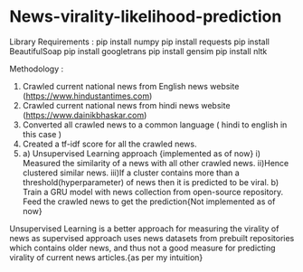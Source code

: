 # News-virality-likelihood-prediction

Library Requirements :
  pip install numpy
  pip install requests
  pip install BeautifulSoap
  pip install googletrans
  pip install gensim
  pip install nltk
  
Methodology :
1. Crawled current national news from English news website (https://www.hindustantimes.com)
2. Crawled current national news from hindi news website (https://www.dainikbhaskar.com)
3. Converted all crawled news to a common language ( hindi to english in this case )
4. Created a tf-idf score for all the crawled news.
5. a) Unsupervised Learning approach {implemented as of now}
     i) Measured the similarity of a news with all other crawled news.
    ii)Hence clustered similar news.
    iii)If a cluster contains more than a threshold(hyperparameter) of news then it is predicted to be viral.
   b) Train a GRU model with news collection from open-source repository. Feed the crawled news to get the prediction{Not implemented as of now}
   
Unsupervised Learning is a better approach for measuring the virality of news as supervised approach uses news datasets from prebuilt repositories which contains older news, and thus not a good measure for predicting virality of current news articles.{as per my intuition}
